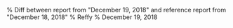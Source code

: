 % Diff between report from "December 19, 2018" and reference report from "December 18, 2018"
% Reffy
% December 19, 2018

